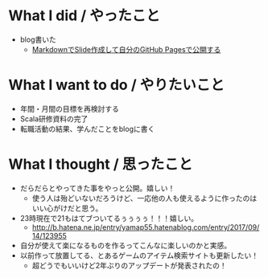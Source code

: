 # What I did / やったこと
- blog書いた
  - [MarkdownでSlide作成して自分のGitHub Pagesで公開する](http://yamap55.hatenablog.com/entry/2017/09/14/123955)

# What I want to do / やりたいこと
- 年間・月間の目標を再検討する
- Scala研修資料の完了
- 転職活動の結果、学んだことをblogに書く

# What I thought / 思ったこと
- だらだらとやってきた事をやっと公開。嬉しい！
  - 使う人は殆どいないだろうけど、一応他の人も使えるように作ったのはいい心がけだと思う。
- 23時現在で21もはてブついてるぅぅぅぅ！！！嬉しい。
  - http://b.hatena.ne.jp/entry/yamap55.hatenablog.com/entry/2017/09/14/123955
- 自分が使えて楽になるものを作るってこんなに楽しいのかと実感。
- 以前作って放置してる、とあるゲームのアイテム検索サイトも更新したい！
  - 超どうでもいいけど2年ぶりのアップデートが発表されたの！
